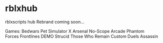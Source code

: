 # rblxhub
rblxscripts hub
Rebrand coming soon...

Games:
Bedwars
Pet Simulator X
Arsenal
No-Scope Arcade
Phantom Forces
Frontlines DEMO
Strucid
Those Who Remain
Custom Duels
Assassin
